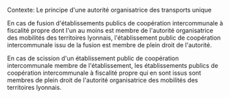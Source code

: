 Contexte: Le principe d'une autorité organisatrice des transports unique

En cas de fusion d'établissements publics de coopération intercommunale à fiscalité propre dont l'un au moins est membre de l'autorité organisatrice des mobilités des territoires lyonnais, l'établissement public de coopération intercommunale issu de la fusion est membre de plein droit de l'autorité.

En cas de scission d'un établissement public de coopération intercommunale membre de l'établissement, les établissements publics de coopération intercommunale à fiscalité propre qui en sont issus sont membres de plein droit de l'autorité organisatrice des mobilités des territoires lyonnais.